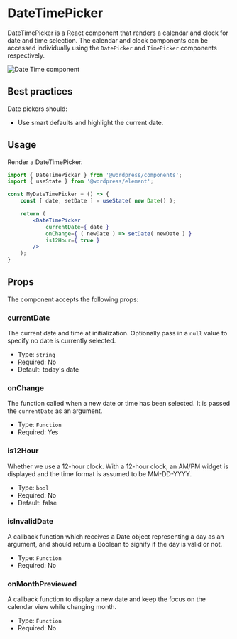 # DateTimePicker

DateTimePicker is a React component that renders a calendar and clock for date and time selection. The calendar and clock components can be accessed individually using the `DatePicker` and `TimePicker` components respectively.

![Date Time component](https://wordpress.org/gutenberg/files/2019/07/date-time-picker.png)

## Best practices

Date pickers should:

-   Use smart defaults and highlight the current date.

## Usage

Render a DateTimePicker.

```jsx
import { DateTimePicker } from '@wordpress/components';
import { useState } from '@wordpress/element';

const MyDateTimePicker = () => {
	const [ date, setDate ] = useState( new Date() );

	return (
		<DateTimePicker
			currentDate={ date }
			onChange={ ( newDate ) => setDate( newDate ) }
			is12Hour={ true }
		/>
	);
}
```

## Props

The component accepts the following props:

### currentDate

The current date and time at initialization. Optionally pass in a `null` value to specify no date is currently selected.

-   Type: `string`
-   Required: No
-   Default: today's date

### onChange

The function called when a new date or time has been selected. It is passed the `currentDate` as an argument.

-   Type: `Function`
-   Required: Yes

### is12Hour

Whether we use a 12-hour clock. With a 12-hour clock, an AM/PM widget is displayed and the time format is assumed to be MM-DD-YYYY.

-   Type: `bool`
-   Required: No
-   Default: false

### isInvalidDate

A callback function which receives a Date object representing a day as an argument, and should return a Boolean to signify if the day is valid or not.

-   Type: `Function`
-   Required: No

### onMonthPreviewed

A callback function to display a new date and keep the focus on the calendar view while changing month.

- Type: `Function`
- Required: No
